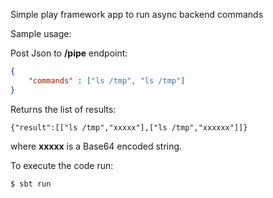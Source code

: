 Simple play framework app to run async backend commands


Sample usage:

Post Json to **/pipe** endpoint:

```json
{
	"commands" : ["ls /tmp", "ls /tmp"]
}
```

Returns the list of results:
```
{"result":[["ls /tmp","xxxxx"],["ls /tmp","xxxxxx"]]}
```

where **xxxxx** is a Base64 encoded string.

To execute the code run:

```sh
$ sbt run
```
